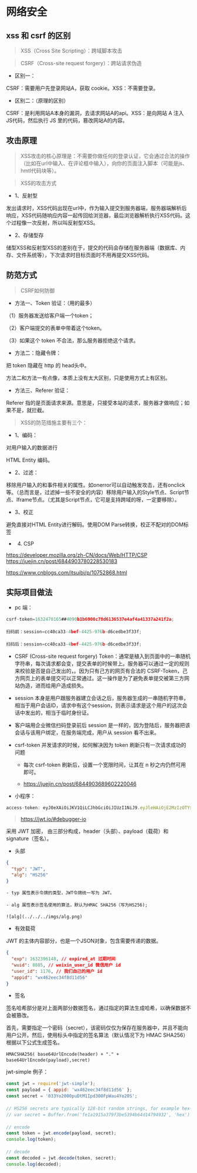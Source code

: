 # 网络安全

## xss 和 csrf 的区别

> XSS（Cross Site Scripting）：跨域脚本攻击

> CSRF（Cross-site request forgery）：跨站请求伪造

- 区别一：

CSRF：需要用户先登录网站A，获取 cookie。XSS：不需要登录。

- 区别二：（原理的区别）

CSRF：是利用网站A本身的漏洞，去请求网站A的api。XSS：是向网站 A 注入 JS代码，然后执行 JS 里的代码，篡改网站A的内容。

## 攻击原理

> XSS攻击的核心原理是：不需要你做任何的登录认证，它会通过合法的操作（比如在url中输入、在评论框中输入），向你的页面注入脚本（可能是js、hmtl代码块等）。

> XSS的攻击方式

- 1、反射型

发出请求时，XSS代码出现在url中，作为输入提交到服务器端，服务器端解析后响应，XSS代码随响应内容一起传回给浏览器，最后浏览器解析执行XSS代码。这个过程像一次反射，所以叫反射型XSS。

- 2、存储型存

储型XSS和反射型XSS的差别在于，提交的代码会存储在服务器端（数据库、内存、文件系统等），下次请求时目标页面时不用再提交XSS代码。

## 防范方式

> CSRF如何防御

- 方法一、Token 验证：（用的最多）

（1）服务器发送给客户端一个token；

（2）客户端提交的表单中带着这个token。

（3）如果这个 token 不合法，那么服务器拒绝这个请求。

- 方法二：隐藏令牌：

把 token 隐藏在 http 的 head头中。

方法二和方法一有点像，本质上没有太大区别，只是使用方式上有区别。

- 方法三、Referer 验证：

Referer 指的是页面请求来源。意思是，只接受本站的请求，服务器才做响应；如果不是，就拦截。

> XSS的防范措施主要有三个：

- 1、编码：

对用户输入的数据进行

HTML Entity 编码。

- 2、过滤：

移除用户输入的和事件相关的属性。如onerror可以自动触发攻击，还有onclick等。（总而言是，过滤掉一些不安全的内容）移除用户输入的Style节点、Script节点、Iframe节点。（尤其是Script节点，它可是支持跨域的呀，一定要移除）。

- 3、校正

避免直接对HTML Entity进行解码。使用DOM Parse转换，校正不配对的DOM标签

- 4. CSP

https://developer.mozilla.org/zh-CN/docs/Web/HTTP/CSP
https://juejin.cn/post/6844903780228530183

https://www.cnblogs.com/itsuibi/p/10752868.html


## 实际项目做法

- pc 端：

```js
csrf-token=1632470165##4090b1b6900c78d6136537e4af4a41337a241f2a;

扫码前：session=cc40ca33-4bef-4425-976b-d6cedbe3f33f;

扫码后：session=cc40ca33-4bef-4425-976b-d6cedbe3f33f;
```

  * CSRF (Cross-site request forgery) Token：通常是植入到页面中的一串随机字符串，每次请求都会变，提交表单的时候带上。服务器可以通过一定的规则来校验是否是自己发出的，。因为只有己方的网页有合法的 CSRF-Token，己方网页上的表单提交可以正常通过。这一操作是为了避免表单提交被第三方网站伪造，进而给用户造成损失。

  * session 本身是用户跟服务器建立会话之后，服务器生成的一串随机字符串，相当于用户会话ID，请求中有这个session，则表示请求是这个用户的这次会话中发出的，相当于临时身份证。

  * 客户端用企业微信扫码登录前后 session 是一样的，因为登陆后，服务器把该会话与该用户绑定，在服务端完成，用户从 session 看不出来。

- csrf-token 并发请求的时候，如何解决因为 token 刷新只有一次请求成功的问题

  * 每次 csrf-token 刷新后，设置一个宽限时间，让其在 n 秒之内仍然可用即可。

  * https://juejin.cn/post/6844903689602220046

- 小程序：

```js
access-token: eyJ0eXAiOiJKV1QiLCJhbGciOiJIUzI1NiJ9.eyJleHAiOjE2MzIzOTYxNDgsInd1aWQiOjg4ODUsInVzZXJfaWQiOjExNzYsImFwcGlkIjoid3g0NjJlZWMzNGY4ZDExZDU2In0.42K3lvTqDlJAcx2jCDvs_meS_nDFF10gPXAgLI_hM5o
```

> https://jwt.io/#debugger-io

采用 JWT 加密， 由三部分构成，header（头部）、payload（载荷）和 signature（签名）。

  * 头部

  ```json
  {
    "typ": "JWT",
    "alg": "HS256"
  }
  ```

    - typ 属性表示令牌的类型，JWT令牌统一写为 JWT。

    - alg 属性表示签名使用的算法，默认为HMAC SHA256（写为HS256);

    ![alg](../../../imgs/alg.png)


  * 有效载荷

  JWT 的主体内容部分，也是一个JSON对象，包含需要传递的数据。

  ```json
  {
    "exp": 1632396148, // expired_at 过期时间
    "wuid": 8885, // weixin_user_id 微信用户 id
    "user_id": 1176, // 我们自己的用户 id
    "appid": "wx462eec34f8d11d56"
  }
  ```

  * 签名

  签名哈希部分是对上面两部分数据签名，通过指定的算法生成哈希，以确保数据不会被篡改。

  首先，需要指定一个密码（secret），该密码仅仅为保存在服务器中，并且不能向用户公开。然后，使用标头中指定的签名算法（默认情况下为 HMAC SHA256）根据以下公式生成签名。

  ```
  HMACSHA256( base64UrlEncode(header) + "." + base64UrlEncode(payload),secret)
  ```

  jwt-simple 例子：

  ```js
  const jwt = require('jwt-simple');
  const payload = { appid: 'wx462eec34f8d11d56' };
  const secret = '033Yo2000puDtM1Ipd300FpWau4Yo20S';
  
  // HS256 secrets are typically 128-bit random strings, for example hex-encoded:
  // var secret = Buffer.from('fe1a1915a379f3be5394b64d14794932', 'hex')
  
  // encode
  const token = jwt.encode(payload, secret);
  console.log(token);

  // decode
  const decoded = jwt.decode(token, secret);
  console.log(decoded);
  ```
